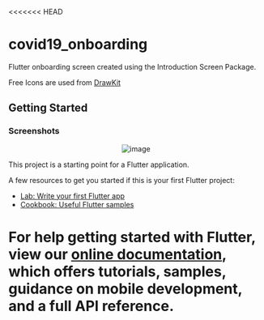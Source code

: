 <<<<<<< HEAD

# covid19_onboarding

Flutter onboarding screen created using the Introduction Screen Package.

Free Icons are used from [DrawKit](https://www.drawkit.io/product/covid-19)

## Getting Started

### Screenshots

<div align="center">
 
![image]()

</div>

This project is a starting point for a Flutter application.

A few resources to get you started if this is your first Flutter project:

- [Lab: Write your first Flutter app](https://flutter.dev/docs/get-started/codelab)
- [Cookbook: Useful Flutter samples](https://flutter.dev/docs/cookbook)

For help getting started with Flutter, view our
[online documentation](https://flutter.dev/docs), which offers tutorials,
samples, guidance on mobile development, and a full API reference.
=======

